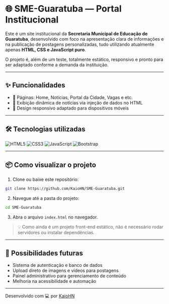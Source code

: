 # 🌐 SME-Guaratuba — Portal Institucional

Este é um site institucional da **Secretaria Municipal de Educação de Guaratuba**, desenvolvido com foco na apresentação clara de informações e na publicação de postagens personalizadas, tudo utilizando atualmente apenas **HTML, CSS e JavaScript puro**.

O projeto é, além de um teste, totalmente estático, responsivo e pronto para ser adaptado conforme a demanda da instituição.

---

## ✨ Funcionalidades

- 📄 Páginas: Home, Notícias, Portal da Cidade, Vagas e etc. 
- 📰 Exibição dinâmica de notícias via injeção de dados no HTML
- 📱 Design responsivo adaptado para dispositivos móveis

---

## 🛠️ Tecnologias utilizadas

![HTML5](https://img.shields.io/badge/HTML5-E34F26?logo=html5&logoColor=white)
![CSS3](https://img.shields.io/badge/CSS3-1572B6?logo=css3&logoColor=white)
![JavaScript](https://img.shields.io/badge/JavaScript-F7DF1E?logo=javascript&logoColor=black)
![Bootstrap](https://img.shields.io/badge/Bootstrap-7952B3?logo=bootstrap&logoColor=white)

---

## 📦 Como visualizar o projeto

1. Clone ou baixe este repositório:
```bash
git clone https://github.com/KaioHN/SME-Guaratuba.git
```

2. Navegue até a pasta do projeto:
```bash
cd SME-Guaratuba
```

3. Abra o arquivo `index.html` no navegador.

> 💡 Como ainda é um projeto front-end estático, não é necessário rodar servidores ou instalar dependências.

---

## 🔧 Possibilidades futuras

- Sistema de autenticação e banco de dados
- Upload direto de imagens e vídeos para postagens
- Painel administrativo para gerenciamento de conteúdo
- Melhoria na acessibilidade e automação

---

Desenvolvido com 💻 por [KaioHN](https://github.com/KaioHN)

